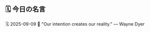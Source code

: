 ## 🗓️ 今日の名言

<!--START_SECTION:quote-->
🗓️ 2025-09-09
💬 "Our intention creates our reality." — Wayne Dyer
<!--END_SECTION:quote-->
